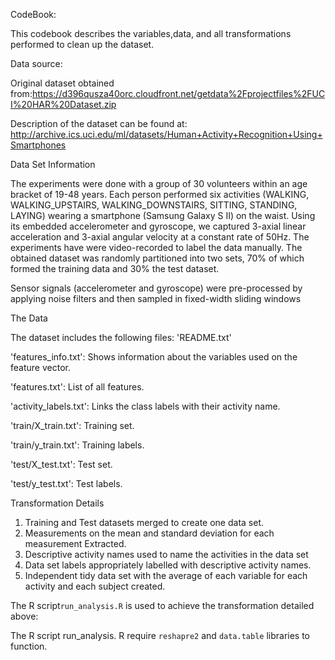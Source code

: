 CodeBook:

   This codebook describes the variables,data, and all transformations  performed to clean up the dataset.

Data source:

  Original dataset obtained from:https://d396qusza40orc.cloudfront.net/getdata%2Fprojectfiles%2FUCI%20HAR%20Dataset.zip 
 
 Description of the dataset can be found at: http://archive.ics.uci.edu/ml/datasets/Human+Activity+Recognition+Using+Smartphones

Data Set Information

   The experiments were done with a group of 30 volunteers within an age bracket of 19-48 years. Each person performed six activities (WALKING, WALKING_UPSTAIRS, WALKING_DOWNSTAIRS, SITTING, STANDING, LAYING) wearing a smartphone (Samsung Galaxy S II) on the waist. 
   Using its embedded accelerometer and gyroscope, we captured 3-axial linear acceleration and 3-axial angular velocity at a constant rate of 50Hz. The experiments have were video-recorded to label the data manually. 
   The obtained dataset was randomly partitioned into two sets,  70% of which formed the training data and 30% the test dataset.

   Sensor signals (accelerometer and gyroscope) were pre-processed by applying noise filters and then sampled in fixed-width sliding windows 
 
The Data

  The dataset includes the following files:
  'README.txt'

  'features_info.txt': Shows information about the variables used on the feature vector.

  'features.txt': List of all features.

  'activity_labels.txt': Links the class labels with their activity name.

  'train/X_train.txt': Training set.

 'train/y_train.txt': Training labels.

 'test/X_test.txt': Test set.

 'test/y_test.txt': Test labels.


 Transformation Details

  1. Training and  Test datasets merged to create one data set.
  2. Measurements on the mean and standard deviation for each measurement Extracted.
  3. Descriptive activity names used to name the activities in the data set
  4. Data set labels appropriately labelled with descriptive activity names.
  5. Independent tidy data set with the average of each variable for each activity and each subject created.

The R script```run_analysis.R``` is used to achieve the transformation detailed above:

The R script run_analysis. R require ```reshapre2``` and ```data.table``` libraries to function.
